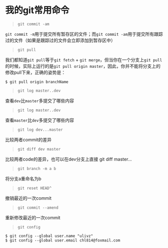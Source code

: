 # 我的git常用命令

> `git commit -am`

`git commit -m`用于提交所有暂存区的文件；而`git commit -am`用于提交所有跟踪过的文件（如果是跟踪过的文件会立即添加到暂存区中）


> `git pull`

我们都知道`git pull`等于`git fetch` + `git merge`，但当你在一个分支上`git pull`的时候，实际上运行的是`git pull origin master`，因此，你并不能将分支上的修改pull下来，正确的姿势是：

    $ git pull origin branchName
   

> `git log master..dev`

查看`dev`比`master`多提交了哪些内容
     
    
> `git log master..dev`

查看`master`比`dev`多提交了哪些内容
    
    
> `git log dev...master`    

比较两者commit的差异
   
    
> `git diff dev master`
    
比较两者code的差异，也可以在dev分支上直接 git diff master...
    
    
> `git branch -m a b`
    
将分支a重命名为b

> `git reset HEAD^`

撤销最近的一次commit

> `git commit --amend`

重新修改最近的一次commit

> `git config`

    $ git config --global user.name "ulivz"
    $ git config --global user.email chl814@foxmail.com
    
    
    
    



